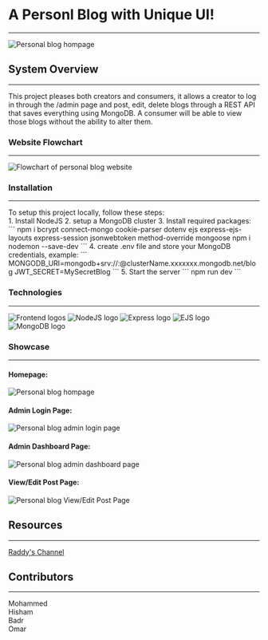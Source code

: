 # A Personl Blog with Unique UI!
<hr>
<img src="public/img/showcase/example1.png" alt="Personal blog hompage">

## System Overview
<hr>
This project pleases both creators and consumers, it allows a creator to log in through the /admin page and post, edit, delete blogs through a REST API that saves everything using MongoDB.
A consumer will be able to view those blogs without the ability to alter them.

### Website Flowchart
<hr>
<img src="public/img/showcase/personal_blog_flowchart.png" alt="Flowchart of personal blog website">

### Installation
<hr>
To setup this project locally, follow these steps:
<br/>
1. Install NodeJS
2. setup a MongoDB cluster
3. Install required packages:
```
npm i bcrypt connect-mongo cookie-parser dotenv ejs express-ejs-layouts express-session jsonwebtoken method-override mongoose
npm i nodemon --save-dev
```
4. create .env file and store your MongoDB credentials, example:
```
MONGODB_URI=mongodb+srv://<username>:<password>@clusterName.xxxxxxx.mongodb.net/blog
JWT_SECRET=MySecretBlog
```
5. Start the server
```
npm run dev
```

### Technologies
<hr>
<img src="public/img/showcase/technologies/frontend_logo.png" alt="Frontend logos">
<img src="public/img/showcase/technologies/nodejs_logo.png" alt="NodeJS logo">
<img src="public/img/showcase/technologies/express_logo.png" alt="Express logo">
<img src="public/img/showcase/technologies/ejs_logo.png" alt="EJS logo">
<img src="public/img/showcase/technologies/mongodb_logo.png" alt="MongoDB logo">


### Showcase
<hr>

#### Homepage:
<img src="public/img/showcase/example1.png" alt="Personal blog hompage">

#### Admin Login Page:
<img src="public/img/showcase/example2.png" alt="Personal blog admin login page">


#### Admin Dashboard Page:
<img src="public/img/showcase/example3.png" alt="Personal blog admin dashboard page">

#### View/Edit Post Page:
<img src="public/img/showcase/example4.png" alt="Personal blog View/Edit Post Page">




## Resources
<hr>
<a href="https://www.youtube.com/@RaddyDev" rel="noopener noreferrer">Raddy's Channel</a>


## Contributors
<hr>
Mohammed<br/>
Hisham<br/>
Badr<br/>
Omar


